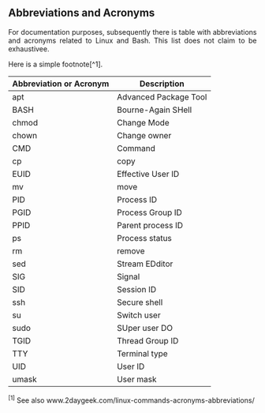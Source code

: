 ## Abbreviations and Acronyms

<p align="justify">For documentation purposes, subsequently there is table with abbreviations and acronyms related to Linux and Bash. This list does not claim to be exhaustivee.</p> Here is a simple footnote[^1].

| Abbreviation or Acronym | Description           |
| ----------------------- | --------------------- |
| apt                     | Advanced Package Tool |
| BASH                    | Bourne-Again SHell    |
| chmod                   | Change Mode           |
| chown                   | Change owner          |
| CMD                     | Command               |
| cp                      | copy                  |
| EUID                    | Effective User ID     |
| mv                      | move                  |
| PID                     | Process ID            |
| PGID                    | Process Group ID      |
| PPID                    | Parent process ID     |
| ps                      | Process status        |
| rm                      | remove                |
| sed                     | Stream EDditor        |
| SIG                     | Signal                |
| SID                     | Session ID            |  
| ssh                     | Secure shell          |
| su                      | Switch user           |
| sudo                    | SUper user DO         |
| TGID                    | Thread Group ID       |
| TTY                     | Terminal type         |
| UID                     | User ID               |
| umask                   | User mask             |

<sup>[1]</sup> See also www&#8203;.2daygeek.com/linux-commands-acronyms-abbreviations/



[^1]: See also www&#8203;.2daygeek.com/linux-commands-acronyms-abbreviations/
